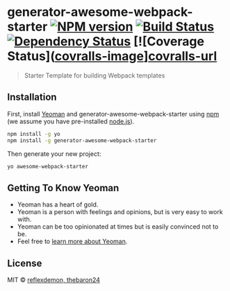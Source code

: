 # generator-awesome-webpack-starter [![NPM version][npm-image]][npm-url] [![Build Status][travis-image]][travis-url] [![Dependency Status][daviddm-image]][daviddm-url] [![Coverage Status]([covralls-image]][covralls-url]

> Starter Template for building Webpack templates

## Installation

First, install [Yeoman](http://yeoman.io) and generator-awesome-webpack-starter using [npm](https://www.npmjs.com/) (we assume you have pre-installed [node.js](https://nodejs.org/)).

```bash
npm install -g yo
npm install -g generator-awesome-webpack-starter
```

Then generate your new project:

```bash
yo awesome-webpack-starter
```

## Getting To Know Yeoman

 * Yeoman has a heart of gold.
 * Yeoman is a person with feelings and opinions, but is very easy to work with.
 * Yeoman can be too opinionated at times but is easily convinced not to be.
 * Feel free to [learn more about Yeoman](http://yeoman.io/).

## License

MIT © [reflexdemon, thebaron24]()


[npm-image]: https://badge.fury.io/js/generator-awesome-webpack-starter.svg
[npm-url]: https://npmjs.org/package/generator-awesome-webpack-starter
[travis-image]: https://travis-ci.org/rustydevs/generator-awesome-webpack-starter.svg?branch=master
[travis-url]: https://travis-ci.org/rustydevs/generator-awesome-webpack-starter
[daviddm-image]: https://david-dm.org/rustydev/generator-awesome-webpack-starter.svg?theme=shields.io
[daviddm-url]: https://david-dm.org/rustydev/generator-awesome-webpack-starter
[covralls-url]: https://coveralls.io/github/rustydevs/generator-awesome-webpack-starter?branch=master
[covralls-image]: https://coveralls.io/repos/github/rustydevs/generator-awesome-webpack-starter/badge.svg?branch=master
